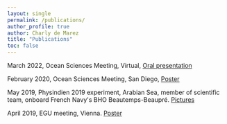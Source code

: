 ```yaml
---
layout: single 
permalink: /publications/
author_profile: true
author: Charly de Marez
title: "Publications"
toc: false
---
```


<p> March 2022, Ocean Sciences Meeting, Virtual, <a href="https://youtu.be/DLXDXgitxIs">Oral presentation</a></p>
<p> February 2020, Ocean Sciences Meeting, San Diego, <a href="docs/OS2020.pdf">Poster</a></p>
<p> May 2019, Physindien 2019 experiment, Arabian Sea, member of scientific team, onboard French Navy's BHO Beautemps-Beaupr&eacute;. <a href="physindien.html">Pictures</a></p>
<p> April 2019, EGU meeting, Vienna. <a href="docs/EGU2019.pdf">Poster</a></p>




